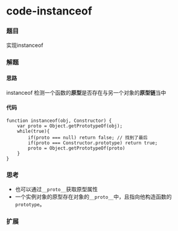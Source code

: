 # code-instanceof

### 题目

实现instanceof



### 解题

#### 思路

instanceof 检测一个函数的**原型**是否存在与另一个对象的**原型链**当中

#### 代码

```
function instanceof(obj, Constructor) {
	var proto = Object.getPrototypeOf(obj);
	while(true){
		if(proto === null) return false; // 找到了最后
		if(proto === Constructor.prototype) return true;
		proto = Object.getPrototypeOf(proto)
	}
}
```





### 思考

* 也可以通过`__proto__`获取原型属性
* 一个实例对象的原型存在对象的`__proto__`中，且指向他构造函数的`prototype`。



### 扩展